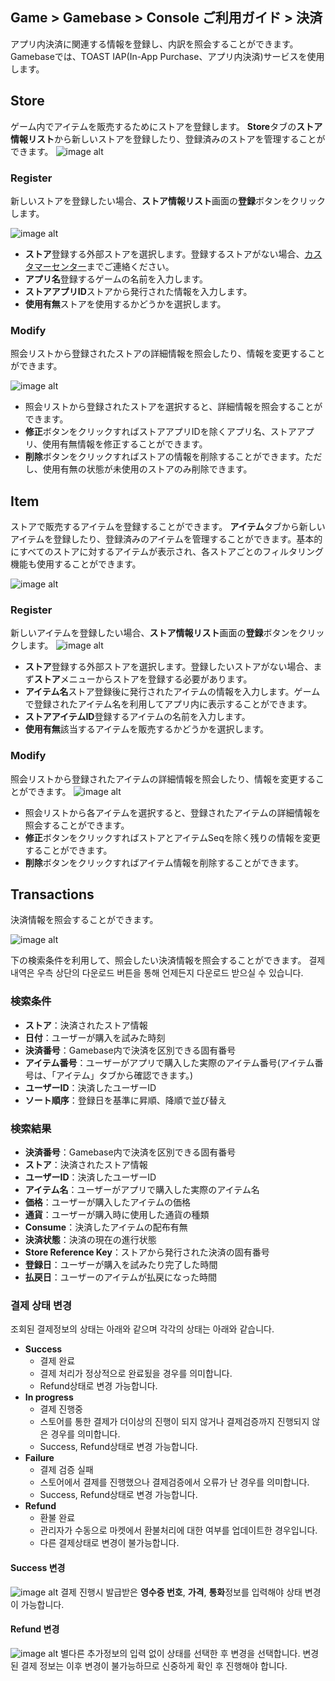 ## Game > Gamebase > Console ご利用ガイド > 決済

アプリ内決済に関連する情報を登録し、内訳を照会することができます。
Gamebaseでは、TOAST IAP(In-App Purchase、アプリ内決済)サービスを使用します。

## Store

ゲーム内でアイテムを販売するためにストアを登録します。
**Store**タブの**ストア情報リスト**から新しいストアを登録したり、登録済みのストアを管理することができます。
![image alt](http://static.toastoven.net/prod_gamebase/Operators_Guide/Console_IAP_App1_1.0.png)

### Register

新しいストアを登録したい場合、**ストア情報リスト**画面の**登録**ボタンをクリックします。

![image alt](http://static.toastoven.net/prod_gamebase/Operators_Guide/Console_IAP_App2_1.0.png)

* **ストア**登録する外部ストアを選択します。登録するストアがない場合、[カスタマーセンター](https://toast.com/support/inquiry)までご連絡ください。
* **アプリ名**登録するゲームの名前を入力します。
* **ストアアプリID**ストアから発行された情報を入力します。
* **使用有無**ストアを使用するかどうかを選択します。

### Modify

照会リストから登録されたストアの詳細情報を照会したり、情報を変更することができます。

![image alt](http://static.toastoven.net/prod_gamebase/Operators_Guide/Console_IAP_App3_1.0.png)
- 照会リストから登録されたストアを選択すると、詳細情報を照会することができます。
- **修正**ボタンをクリックすればストアアプリIDを除くアプリ名、ストアアプリ、使用有無情報を修正することができます。
- **削除**ボタンをクリックすればストアの情報を削除することができます。ただし、使用有無の状態が未使用のストアのみ削除できます。

## Item

ストアで販売するアイテムを登録することができます。
**アイテム**タブから新しいアイテムを登録したり、登録済みのアイテムを管理することができます。基本的にすべてのストアに対するアイテムが表示され、各ストアごとのフィルタリング機能も使用することができます。

![image alt](http://static.toastoven.net/prod_gamebase/Operators_Guide/Console_IAP_Item1_1.0.png)

### Register

新しいアイテムを登録したい場合、**ストア情報リスト**画面の**登録**ボタンをクリックします。
![image alt](http://static.toastoven.net/prod_gamebase/Operators_Guide/Console_IAP_Item2_1.0.png)

* **ストア**登録する外部ストアを選択します。登録したいストアがない場合、まず**ストア**メニューからストアを登録する必要があります。
* **アイテム名**ストア登録後に発行されたアイテムの情報を入力します。ゲームで登録されたアイテム名を利用してアプリ内に表示することができます。
* **ストアアイテムID**登録するアイテムの名前を入力します。
* **使用有無**該当するアイテムを販売するかどうかを選択します。

### Modify

照会リストから登録されたアイテムの詳細情報を照会したり、情報を変更することができます。
![image alt](http://static.toastoven.net/prod_gamebase/Operators_Guide/Console_IAP_Item3_1.0.png)
- 照会リストから各アイテムを選択すると、登録されたアイテムの詳細情報を照会することができます。
- **修正**ボタンをクリックすればストアとアイテムSeqを除く残りの情報を変更することができます。
- **削除**ボタンをクリックすればアイテム情報を削除することができます。

## Transactions

決済情報を照会することができます。

![image alt](http://static.toastoven.net/prod_gamebase/Operators_Guide/Console_IAP_Transaction1_1.2.png)

下の検索条件を利用して、照会したい決済情報を照会することができます。
결제 내역은 우측 상단의 다운로드 버튼을 통해 언제든지 다운로드 받으실 수 있습니다.
### 検索条件

- **ストア**：決済されたストア情報
- **日付**：ユーザーが購入を試みた時刻
- **決済番号**：Gamebase内で決済を区別できる固有番号
- **アイテム番号**：ユーザーがアプリで購入した実際のアイテム番号(アイテム番号は、「アイテム」タブから確認できます。)
- **ユーザーID**：決済したユーザーID
- **ソート順序**：登録日を基準に昇順、降順で並び替え

### 検索結果
- **決済番号**：Gamebase内で決済を区別できる固有番号
- **ストア**：決済されたストア情報
- **ユーザーID**：決済したユーザーID
- **アイテム名**：ユーザーがアプリで購入した実際のアイテム名
- **価格**：ユーザーが購入したアイテムの価格
- **通貨**：ユーザーが購入時に使用した通貨の種類
- **Consume**：決済したアイテムの配布有無
- **決済状態**：決済の現在の進行状態
- **Store Reference Key**：ストアから発行された決済の固有番号
- **登録日**：ユーザーが購入を試みたり完了した時間
- **払戻日**：ユーザーのアイテムが払戻になった時間

### 결제 상태 변경
조회된 결제정보의 상태는 아래와 같으며 각각의 상태는 아래와 같습니다.
- **Success**
	- 결제 완료
    - 결제 처리가 정상적으로 완료됬을 경우를 의미합니다.
    - Refund상태로 변경 가능합니다.
- **In progress**
	- 결제 진행중
	- 스토어를 통한 결제가 더이상의 진행이 되지 않거나 결제검증까지 진행되지 않은 경우를 의미합니다.
	- Success, Refund상태로 변경 가능합니다.
- **Failure**
	- 결제 검증 실패
	- 스토어에서 결제를 진행했으나 결제검증에서 오류가 난 경우를 의미합니다.
	- Success, Refund상태로 변경 가능합니다.
- **Refund**
	- 환불 완료
	- 관리자가 수동으로 마켓에서 환불처리에 대한 여부를 업데이트한 경우입니다.
	- 다른 결제상태로 변경이 불가능합니다.

#### Success 변경
![image alt](http://static.toastoven.net/prod_gamebase/Operators_Guide/Console_IAP_Transaction2_1.0.png)
결제 진행시 발급받은 **영수증 번호**, **가격**, **통화**정보를 입력해야 상태 변경이 가능합니다.

#### Refund 변경
![image alt](http://static.toastoven.net/prod_gamebase/Operators_Guide/Console_IAP_Transaction2_2.0.png)
별다른 추가정보의 입력 없이 상태를 선택한 후 변경을 선택합니다.
변경된 결제 정보는 이후 변경이 불가능하므로 신중하게 확인 후 진행해야 합니다.

